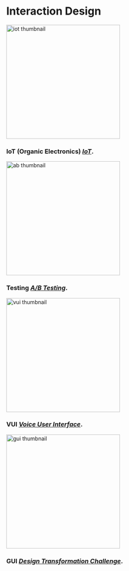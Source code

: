 # Interaction Design

<p>
  <a href="https://sarah-wach.github.io/iot.html">
    <img src="/assets/iot/thumbnail.png" alt="iot thumbnail" width="300">
  </a>
</p>

### IoT (Organic Electronics) [*IoT*](iot.md).


<p>
  <a href="https://sarah-wach.github.io/assets/ab/AB_Testing.pdf">
    <img src="/assets/ab/thumbnail.png" alt="ab thumbnail" width="300">
  </a>
</p>

### Testing [*A/B Testing*](/assets/ab/AB_Testing.pdf).


<p>
  <a href="https://sarah-wach.github.io/vui.html">
    <img src="/assets/vui/thumbnail.png" alt="vui thumbnail" width="300">
  </a>
</p>


###  VUI [*Voice User Interface*](VUI.md).


<p>
  <a href="https://sarah-wach.github.io/GUI.html">
    <img src="/assets/gui/thumbnail.png" alt="gui thumbnail" width="300">
  </a>
</p>

###  GUI [*Design Transformation Challenge*](GUI.md).
